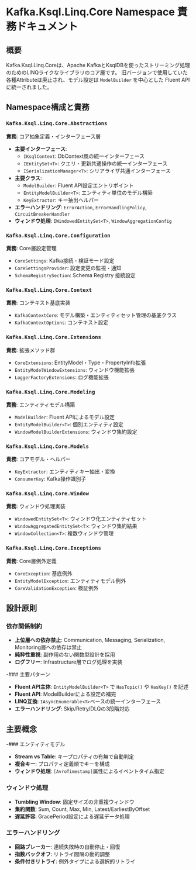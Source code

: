 # Kafka.Ksql.Linq.Core Namespace 責務ドキュメント

## 概要
Kafka.Ksql.Linq.Coreは、Apache KafkaとKsqlDBを使ったストリーミング処理のためのLINQライクなライブラリのコア層です。
旧バージョンで使用していた各種Attributeは廃止され、モデル設定は `ModelBuilder` を中心とした Fluent API に統一されました。

## Namespace構成と責務

### `Kafka.Ksql.Linq.Core.Abstractions`
**責務**: コア抽象定義・インターフェース層
- **主要インターフェース**:
  - `IKsqlContext`: DbContext風の統一インターフェース
  - `IEntitySet<T>`: クエリ・更新共通操作の統一インターフェース
  - `ISerializationManager<T>`: シリアライザ共通インターフェース
 - **主要クラス**:
   - `ModelBuilder`: Fluent API設定エントリポイント
   - `EntityModelBuilder<T>`: エンティティ単位のモデル構築
   - `KeyExtractor`: キー抽出ヘルパー
 - **エラーハンドリング**: `ErrorAction`, `ErrorHandlingPolicy`, `CircuitBreakerHandler`
- **ウィンドウ処理**: `IWindowedEntitySet<T>`, `WindowAggregationConfig`


### `Kafka.Ksql.Linq.Core.Configuration`
**責務**: Core層設定管理
- `CoreSettings`: Kafka接続・検証モード設定
- `CoreSettingsProvider`: 設定変更の監視・通知
- `SchemaRegistrySection`: Schema Registry 接続設定

### `Kafka.Ksql.Linq.Core.Context`
**責務**: コンテキスト基底実装
- `KafkaContextCore`: モデル構築・エンティティセット管理の基底クラス
- `KafkaContextOptions`: コンテキスト設定

### `Kafka.Ksql.Linq.Core.Extensions`
**責務**: 拡張メソッド群
- `CoreExtensions`: EntityModel・Type・PropertyInfo拡張
- `EntityModelWindowExtensions`: ウィンドウ機能拡張
- `LoggerFactoryExtensions`: ログ機能拡張

### `Kafka.Ksql.Linq.Core.Modeling`
**責務**: エンティティモデル構築
- `ModelBuilder`: Fluent APIによるモデル設定
- `EntityModelBuilder<T>`: 個別エンティティ設定
- `WindowModelBuilderExtensions`: ウィンドウ集約設定

### `Kafka.Ksql.Linq.Core.Models`
**責務**: コアモデル・ヘルパー
- `KeyExtractor`: エンティティキー抽出・変換
- `ConsumerKey`: Kafka操作識別子

### `Kafka.Ksql.Linq.Core.Window`
**責務**: ウィンドウ処理実装
- `WindowedEntitySet<T>`: ウィンドウ化エンティティセット
- `WindowAggregatedEntitySet<T>`: ウィンドウ集約結果
- `WindowCollection<T>`: 複数ウィンドウ管理

### `Kafka.Ksql.Linq.Core.Exceptions`
**責務**: Core層例外定義
- `CoreException`: 基底例外
- `EntityModelException`: エンティティモデル例外
- `CoreValidationException`: 検証例外

## 設計原則

### 依存関係制約
- **上位層への依存禁止**: Communication, Messaging, Serialization, Monitoring層への依存は禁止
- **純粋性重視**: 副作用のない関数型設計を採用
- **ログフリー**: Infrastructure層でログ処理を実装

-### 主要パターン
- **Fluent API主体**: `EntityModelBuilder<T>` で `HasTopic()` や `HasKey()` を記述
- **Fluent API**: ModelBuilderによる設定の補完
- **LINQ互換**: `IAsyncEnumerable<T>`ベースの統一インターフェース
- **エラーハンドリング**: Skip/Retry/DLQの3段階対応

## 主要概念

-### エンティティモデル
- **Stream vs Table**: キープロパティの有無で自動判定
- **複合キー**: プロパティ定義順でキーを構成
- **ウィンドウ処理**: `[AvroTimestamp]`属性によるイベントタイム指定

### ウィンドウ処理
- **Tumbling Window**: 固定サイズの非重複ウィンドウ
- **集約関数**: Sum, Count, Max, Min, Latest/EarliestByOffset
- **遅延許容**: GracePeriod設定による遅延データ処理

### エラーハンドリング
- **回路ブレーカー**: 連続失敗時の自動停止・回復
- **指数バックオフ**: リトライ間隔の動的調整
- **条件付きリトライ**: 例外タイプによる選択的リトライ